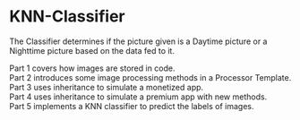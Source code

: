 # KNN-Classifier
The Classifier determines if the picture given is a Daytime picture or a Nighttime picture based on the data fed to it. 

Part 1 covers how images are stored in code.\
Part 2 introduces some image processing methods in a Processor Template.\
Part 3 uses inheritance to simulate a monetized app.\
Part 4 uses inheritance to simulate a premium app with new methods.\
Part 5 implements a KNN classifier to predict the labels of images.
